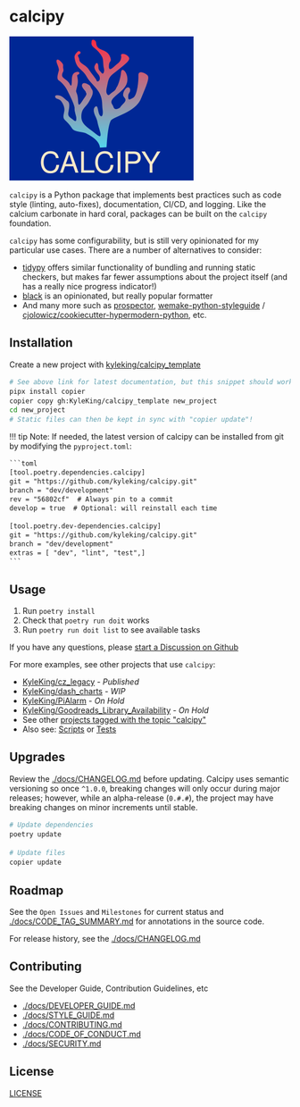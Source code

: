 # calcipy

![./calcipy.svg](./calcipy.svg)

`calcipy` is a Python package that implements best practices such as code style (linting, auto-fixes), documentation, CI/CD, and logging. Like the calcium carbonate in hard coral, packages can be built on the `calcipy` foundation.

`calcipy` has some configurability, but is still very opinionated for my particular use cases. There are a number of alternatives to consider:

- [tidypy](https://github.com/jayclassless/tidypy#features) offers similar functionality of bundling and running static checkers, but makes far fewer assumptions about the project itself (and has a really nice progress indicator!)
- [black](https://black.readthedocs.io/en/stable/) is an opinionated, but really popular formatter
- And many more such as [prospector](https://github.com/PyCQA/prospector), [wemake-python-styleguide](https://github.com/wemake-services/wemake-python-styleguide) / [cjolowicz/cookiecutter-hypermodern-python](https://github.com/cjolowicz/cookiecutter-hypermodern-python), etc.

## Installation

Create a new project with [kyleking/calcipy_template](https://github.com/KyleKing/calcipy_template/)

```sh
# See above link for latest documentation, but this snippet should work
pipx install copier
copier copy gh:KyleKing/calcipy_template new_project
cd new_project
# Static files can then be kept in sync with "copier update"!
```

!!! tip
    Note: If needed, the latest version of calcipy can be installed from git by modifying the `pyproject.toml`:

    ```toml
    [tool.poetry.dependencies.calcipy]
    git = "https://github.com/kyleking/calcipy.git"
    branch = "dev/development"
    rev = "56802cf"  # Always pin to a commit
    develop = true  # Optional: will reinstall each time

    [tool.poetry.dev-dependencies.calcipy]
    git = "https://github.com/kyleking/calcipy.git"
    branch = "dev/development"
    extras = [ "dev", "lint", "test",]
    ```

## Usage

1. Run `poetry install`
2. Check that `poetry run doit` works
3. Run `poetry run doit list` to see available tasks

If you have any questions, please [start a Discussion on Github](https://github.com/KyleKing/calcipy/discussions/)

For more examples, see other projects that use `calcipy`:

- [KyleKing/cz_legacy](https://github.com/KyleKing/cz_legacy) - *Published*
- [KyleKing/dash_charts](https://github.com/KyleKing/dash_charts) - *WIP*
- [KyleKing/PiAlarm](https://github.com/KyleKing/PiAlarm) - *On Hold*
- [KyleKing/Goodreads_Library_Availability](https://github.com/KyleKing/Goodreads_Library_Availability) - *On Hold*
- See other [projects tagged with the topic "calcipy"](https://github.com/topics/calcipy)
- Also see: [Scripts](https://github.com/kyleking/calcipy/scripts) or [Tests](https://github.com/kyleking/calcipy/tests)

## Upgrades

Review the [./docs/CHANGELOG.md](./docs/CHANGELOG.md) before updating. Calcipy uses semantic versioning so once `^1.0.0`, breaking changes will only occur during major releases; however, while an alpha-release (`0.#.#`), the project may have breaking changes on minor increments until stable.

```sh
# Update dependencies
poetry update

# Update files
copier update
```

## Roadmap

See the `Open Issues` and `Milestones` for current status and [./docs/CODE_TAG_SUMMARY.md](./docs/CODE_TAG_SUMMARY.md) for annotations in the source code.

For release history, see the [./docs/CHANGELOG.md](./docs/CHANGELOG.md)

## Contributing

See the Developer Guide, Contribution Guidelines, etc

- [./docs/DEVELOPER_GUIDE.md](./docs/DEVELOPER_GUIDE.md)
- [./docs/STYLE_GUIDE.md](./docs/STYLE_GUIDE.md)
- [./docs/CONTRIBUTING.md](./docs/CONTRIBUTING.md)
- [./docs/CODE_OF_CONDUCT.md](./docs/CODE_OF_CONDUCT.md)
- [./docs/SECURITY.md](./docs/SECURITY.md)

## License

[LICENSE](https://github.com/kyleking/calcipy/LICENSE)
